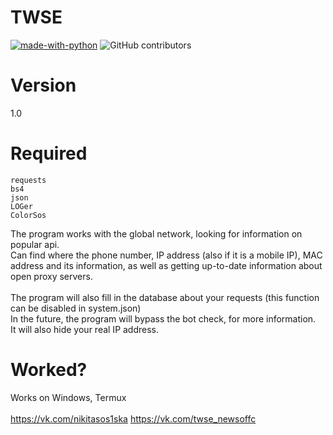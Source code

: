 # TWSE
[![made-with-python](https://img.shields.io/badge/Made%20with-Python-1f425f.svg)](https://www.python.org/)
![GitHub contributors](https://img.shields.io/badge/GitHub%20Contributors-1-blue)

# Version
1.0

# Required
<code>requests</code><br>
<code>bs4</code><br>
<code>json</code><br>
<code>LOGer</code><br>
<code>ColorSos</code><br>

The program works with the global network, looking for information on popular api. <br>Can find where the phone number, IP address (also if it is a mobile IP), MAC address and its information, as well as getting up-to-date information about open proxy servers.<br><br>
The program will also fill in the database about your requests (this function can be disabled in system.json)<br>
In the future, the program will bypass the bot check, for more information.<br>
It will also hide your real IP address.<br>
# Worked?

Works on Windows, Termux<br><br>
https://vk.com/nikitasos1ska
https://vk.com/twse_newsoffc
